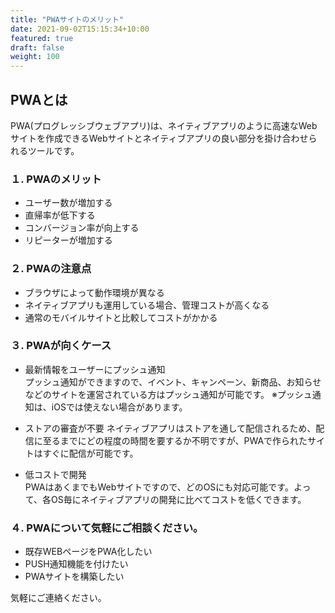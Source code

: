```yaml
---
title: "PWAサイトのメリット"
date: 2021-09-02T15:15:34+10:00
featured: true
draft: false
weight: 100
---
```

## PWAとは
PWA(プログレッシブウェブアプリ)は、ネイティブアプリのように高速なWebサイトを作成できるWebサイトとネイティブアプリの良い部分を掛け合わせられるツールです。

### １. PWAのメリット
- ユーザー数が増加する
- 直帰率が低下する
- コンバージョン率が向上する
- リピーターが増加する

### ２. PWAの注意点

- ブラウザによって動作環境が異なる
- ネイティブアプリも運用している場合、管理コストが高くなる
- 通常のモバイルサイトと比較してコストがかかる

### ３. PWAが向くケース

- 最新情報をユーザーにプッシュ通知  
プッシュ通知ができますので、イベント、キャンペーン、新商品、お知らせなどのサイトを運営されている方はプッシュ通知が可能です。
※プッシュ通知は、iOSでは使えない場合があります。

- ストアの審査が不要 
ネイティブアプリはストアを通して配信されるため、配信に至るまでにどの程度の時間を要するか不明ですが、PWAで作られたサイトはすぐに配信が可能です。

- 低コストで開発  
PWAはあくまでもWebサイトですので、どのOSにも対応可能です。よって、各OS毎にネイティブアプリの開発に比べてコストを低くできます。

### ４. PWAについて気軽にご相談ください。
- 既存WEBページをPWA化したい
- PUSH通知機能を付けたい
- PWAサイトを構築したい

気軽にご連絡ください。